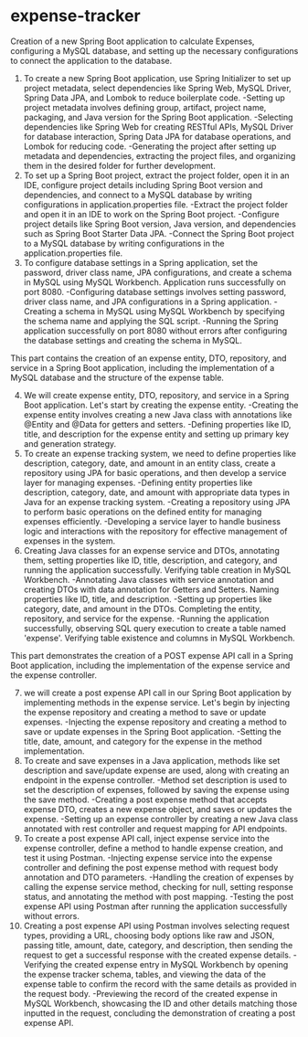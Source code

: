 # expense-tracker
Creation of a new Spring Boot application to calculate Expenses, configuring a MySQL database, and setting up the necessary configurations to connect the application to the database.

1. To create a new Spring Boot application, use Spring Initializer to set up project metadata, select dependencies like Spring Web, MySQL Driver, Spring Data JPA, and Lombok to reduce boilerplate code.
          -Setting up project metadata involves defining group, artifact, project name, packaging, and Java version for the Spring Boot application.
          -Selecting dependencies like Spring Web for creating RESTful APIs, MySQL Driver for database interaction, Spring Data JPA for database operations, and Lombok for reducing code.
          -Generating the project after setting up metadata and dependencies, extracting the project files, and organizing them in the desired folder for further development.
2. To set up a Spring Boot project, extract the project folder, open it in an IDE, configure project details including Spring Boot version and dependencies, and connect to a MySQL database by writing configurations in application.properties file.
          -Extract the project folder and open it in an IDE to work on the Spring Boot project.
          -Configure project details like Spring Boot version, Java version, and dependencies such as Spring Boot Starter Data JPA.
          -Connect the Spring Boot project to a MySQL database by writing configurations in the application.properties file.
3. To configure database settings in a Spring application, set the password, driver class name, JPA configurations, and create a schema in MySQL using MySQL Workbench. Application runs successfully on port 8080.
          -Configuring database settings involves setting password, driver class name, and JPA configurations in a Spring application.
          -Creating a schema in MySQL using MySQL Workbench by specifying the schema name and applying the SQL script.
          -Running the Spring application successfully on port 8080 without errors after configuring the database settings and creating the schema in MySQL.


This part contains the creation of an expense entity, DTO, repository, and service in a Spring Boot application, including the implementation of a MySQL database and the structure of the expense table.


4. We will create expense entity, DTO, repository, and service in a Spring Boot application. Let's start by creating the expense entity.
          -Creating the expense entity involves creating a new Java class with annotations like @Entity and @Data for getters and setters.
          -Defining properties like ID, title, and description for the expense entity and setting up primary key and generation strategy.
5. To create an expense tracking system, we need to define properties like description, category, date, and amount in an entity class, create a repository using JPA for basic operations, and then develop a service layer for managing expenses.
          -Defining entity properties like description, category, date, and amount with appropriate data types in Java for an expense tracking system.
          -Creating a repository using JPA to perform basic operations on the defined entity for managing expenses efficiently.
          -Developing a service layer to handle business logic and interactions with the repository for effective management of expenses in the system.
6. Creating Java classes for an expense service and DTOs, annotating them, setting properties like ID, title, description, and category, and running the application successfully. Verifying table creation in MySQL Workbench.
          -Annotating Java classes with service annotation and creating DTOs with data annotation for Getters and Setters. Naming properties like ID, title, and description.
          -Setting up properties like category, date, and amount in the DTOs. Completing the entity, repository, and service for the expense.
          -Running the application successfully, observing SQL query execution to create a table named 'expense'. Verifying table existence and columns in MySQL Workbench.

This part demonstrates the creation of a POST expense API call in a Spring Boot application, including the implementation of the expense service and the expense controller.

7.  we will create a post expense API call in our Spring Boot application by implementing methods in the expense service. Let's begin by injecting the expense repository and creating a method to save or update expenses.
          -Injecting the expense repository and creating a method to save or update expenses in the Spring Boot application.
          -Setting the title, date, amount, and category for the expense in the method implementation.
8. To create and save expenses in a Java application, methods like set description and save/update expense are used, along with creating an endpoint in the expense controller. 
          -Method set description is used to set the description of expenses, followed by saving the expense using the save method. 
          -Creating a post expense method that accepts expense DTO, creates a new expense object, and saves or updates the expense. 
          -Setting up an expense controller by creating a new Java class annotated with rest controller and request mapping for API endpoints. 
9. To create a post expense API call, inject expense service into the expense controller, define a method to handle expense creation, and test it using Postman. 
          -Injecting expense service into the expense controller and defining the post expense method with request body annotation and DTO parameters. 
          -Handling the creation of expenses by calling the expense service method, checking for null, setting response status, and annotating the method with post mapping. 
          -Testing the post expense API using Postman after running the application successfully without errors. 
10. Creating a post expense API using Postman involves selecting request types, providing a URL, choosing body options like raw and JSON, passing title, amount, date, category, and description, then sending the request to get a successful response with the created expense details.
          -Verifying the created expense entry in MySQL Workbench by opening the expense tracker schema, tables, and viewing the data of the expense table to confirm the record with the same details as provided in the request body.
          -Previewing the record of the created expense in MySQL Workbench, showcasing the ID and other details matching those inputted in the request, concluding the demonstration of creating a post expense API.

